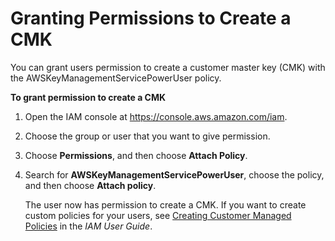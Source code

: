 # Granting Permissions to Create a CMK<a name="granting-kms-permissions"></a>

You can grant users permission to create a customer master key \(CMK\) with the AWSKeyManagementServicePowerUser policy\.

**To grant permission to create a CMK**

1.  Open the IAM console at [https://console\.aws\.amazon\.com/iam](https://console.aws.amazon.com/iam)\. 

1.  Choose the group or user that you want to give permission\. 

1.  Choose **Permissions**, and then choose **Attach Policy**\. 

1. Search for **AWSKeyManagementServicePowerUser**, choose the policy, and then choose **Attach policy**\. 

   The user now has permission to create a CMK\. If you want to create custom policies for your users, see [Creating Customer Managed Policies](http://docs.aws.amazon.com/IAM/latest/UserGuide/access_policies_managed-using.html#create-managed-policy-console) in the *IAM User Guide*\.